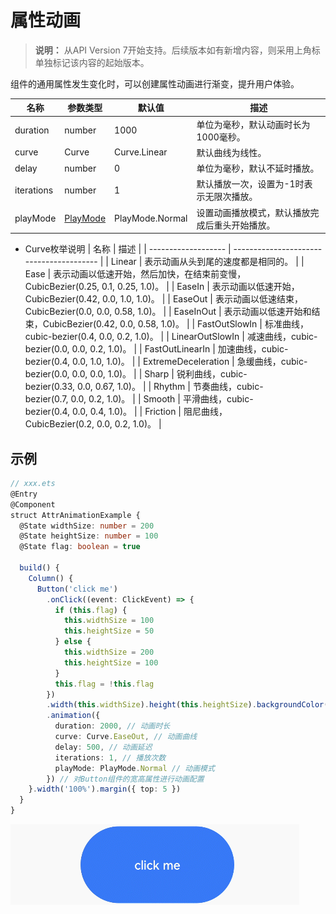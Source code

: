 # 属性动画

> **说明：**
> 从API Version 7开始支持。后续版本如有新增内容，则采用上角标单独标记该内容的起始版本。


组件的通用属性发生变化时，可以创建属性动画进行渐变，提升用户体验。


| 名称         | 参数类型                                     | 默认值             | 描述                      |
| ---------- | ---------------------------------------- | --------------- | ----------------------- |
| duration   | number                                   | 1000            | 单位为毫秒，默认动画时长为1000毫秒。    |
| curve      | Curve                                    | Curve.Linear    | 默认曲线为线性。                |
| delay      | number                                   | 0               | 单位为毫秒，默认不延时播放。          |
| iterations | number                                   | 1               | 默认播放一次，设置为-1时表示无限次播放。   |
| playMode   | [PlayMode](ts-appendix-enums.md#playmode枚举值说明) | PlayMode.Normal | 设置动画播放模式，默认播放完成后重头开始播放。 |


- Curve枚举说明
  | 名称                  | 描述                                       |
  | ------------------- | ---------------------------------------- |
  | Linear              | 表示动画从头到尾的速度都是相同的。                        |
  | Ease                | 表示动画以低速开始，然后加快，在结束前变慢，CubicBezier(0.25,&nbsp;0.1,&nbsp;0.25,&nbsp;1.0)。 |
  | EaseIn              | 表示动画以低速开始，CubicBezier(0.42,&nbsp;0.0,&nbsp;1.0,&nbsp;1.0)。 |
  | EaseOut             | 表示动画以低速结束，CubicBezier(0.0,&nbsp;0.0,&nbsp;0.58,&nbsp;1.0)。 |
  | EaseInOut           | 表示动画以低速开始和结束，CubicBezier(0.42,&nbsp;0.0,&nbsp;0.58,&nbsp;1.0)。 |
  | FastOutSlowIn       | 标准曲线，cubic-bezier(0.4,&nbsp;0.0,&nbsp;0.2,&nbsp;1.0)。 |
  | LinearOutSlowIn     | 减速曲线，cubic-bezier(0.0,&nbsp;0.0,&nbsp;0.2,&nbsp;1.0)。 |
  | FastOutLinearIn     | 加速曲线，cubic-bezier(0.4,&nbsp;0.0,&nbsp;1.0,&nbsp;1.0)。 |
  | ExtremeDeceleration | 急缓曲线，cubic-bezier(0.0,&nbsp;0.0,&nbsp;0.0,&nbsp;1.0)。 |
  | Sharp               | 锐利曲线，cubic-bezier(0.33,&nbsp;0.0,&nbsp;0.67,&nbsp;1.0)。 |
  | Rhythm              | 节奏曲线，cubic-bezier(0.7,&nbsp;0.0,&nbsp;0.2,&nbsp;1.0)。 |
  | Smooth              | 平滑曲线，cubic-bezier(0.4,&nbsp;0.0,&nbsp;0.4,&nbsp;1.0)。 |
  | Friction            | 阻尼曲线，CubicBezier(0.2,&nbsp;0.0,&nbsp;0.2,&nbsp;1.0)。 |


## 示例

```ts
// xxx.ets
@Entry
@Component
struct AttrAnimationExample {
  @State widthSize: number = 200
  @State heightSize: number = 100
  @State flag: boolean = true

  build() {
    Column() {
      Button('click me')
        .onClick((event: ClickEvent) => {
          if (this.flag) {
            this.widthSize = 100
            this.heightSize = 50
          } else {
            this.widthSize = 200
            this.heightSize = 100
          }
          this.flag = !this.flag
        })
        .width(this.widthSize).height(this.heightSize).backgroundColor(0x317aff)
        .animation({
          duration: 2000, // 动画时长
          curve: Curve.EaseOut, // 动画曲线
          delay: 500, // 动画延迟
          iterations: 1, // 播放次数
          playMode: PlayMode.Normal // 动画模式
        }) // 对Button组件的宽高属性进行动画配置
    }.width('100%').margin({ top: 5 })
  }
}
```

![zh-cn_image_0000001174264358](figures/zh-cn_image_0000001174264358.gif)
